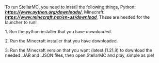 To run StellarMC, you need to install the following things, Python: ***https://www.python.org/downloads/***, Minecraft: ***https://www.minecraft.net/en-us/download***, These are needed for the launcher to run!



1\. Run the python installer that you have downloaded.



2\. Run the Minecraft installer that you have downloaded.



3\. Run the Minecraft version that you want (latest (1.21.8) to download the needed .JAR and .JSON files, then open StellarMC and play, simple as pie!

